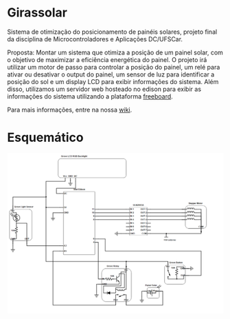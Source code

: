 # Girassolar
Sistema de otimização do posicionamento de painéis solares, projeto final da disciplina de Microcontroladores e Aplicações DC/UFSCar.

Proposta: Montar um sistema que otimiza a posição de um painel solar, com o objetivo de maximizar a eficiência energética do painel. O projeto irá utilizar um motor de passo para controlar a posição do painel, um relé para ativar ou desativar o output do painel, um sensor de luz para identificar a posição do sol e um display LCD para exibir informações do sistema. Além disso, utilizamos um servidor web hosteado no edison para exibir as informações do sistema utilizando a plataforma [freeboard](freeboard.io).

Para mais informações, entre na nossa [wiki](https://github.com/matheusvervloet/girassolar/wiki).

# Esquemático
![Alt text](/esquematico.png?raw=true)

